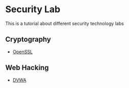 # Security Lab
This is a tutorial about different security technology labs
## Cryptography
- [OpenSSL](cryptography/README.md)


## Web Hacking
- [DVWA](web-hacking/dvwa/README.md)
